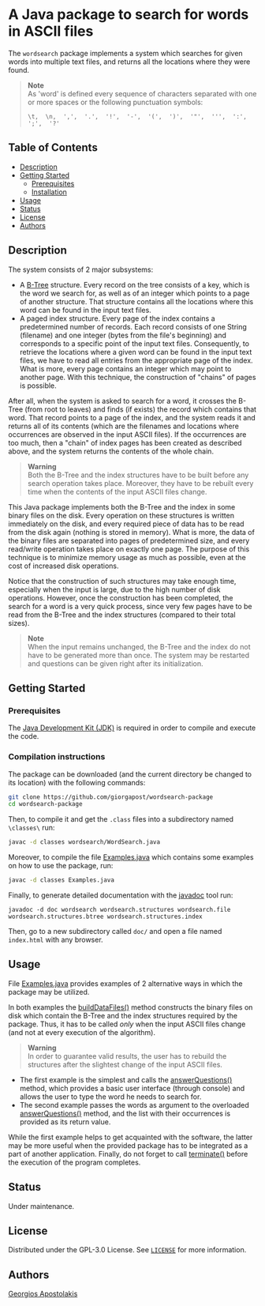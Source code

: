 # A Java package to search for words in ASCII files

The `wordsearch` package implements a system which searches for given words into multiple text files,
and returns all the locations where they were found.

> **Note**  
> As 'word' is defined every sequence of characters separated with one or more spaces or the following punctuation symbols:
> ```
> \t,  \n,  ',',  '.',  '!',  '-',  '(',  ')',  '"',  ''',  ':',  ';',  '?'
> ```

## Table of Contents

- [Description](#description)
- [Getting Started](#getting-started)
    - [Prerequisites](#prerequisites)
    - [Installation](#compilation-instructions)
- [Usage](#usage)
- [Status](#status)
- [License](#license)
- [Authors](#authors)

## Description

The system consists of 2 major subsystems:
- A [B-Tree](https://en.wikipedia.org/wiki/B-tree) structure. Every record on the tree consists of a key,
which is the word we search for, as well as of an integer which points to a page of another structure.
That structure contains all the locations where this word can be found in the input text files.
- A paged index structure. Every page of the index contains a predetermined number of records. Each record consists
of one String (filename) and one integer (bytes from the file's beginning) and corresponds to a specific point
of the input text files. Consequently, to retrieve the locations where a given word can be found in the input text files,
we have to read all entries from the appropriate page of the index. What is more, every page contains an integer which
may point to another page. With this technique, the construction of "chains" of pages is possible.

After all, when the system is asked to search for a word, it crosses the B-Tree (from root to leaves) and finds (if exists)
the record which contains that word. That record points to a page of the index, and the system reads it and returns all of
its contents (which are the filenames and locations where occurrences are observed in the input ASCII files).
If the occurrences are too much, then a "chain" of index pages has been created as described above,
and the system returns the contents of the whole chain.

> **Warning**  
> Both the B-Tree and the index structures have to be built before any search operation takes place.
Moreover, they have to be rebuilt every time when the contents of the input ASCII files change.

This Java package implements both the B-Tree and the index in some binary files on the disk.
Every operation on these structures is written immediately on the disk, and every required piece of data
has to be read from the disk again (nothing is stored in memory).
What is more, the data of the binary files are separated into pages of predetermined size, and every read/write
operation takes place on exactly one page. The purpose of this technique is to minimize memory usage as much as
possible, even at the cost of increased disk operations.

Notice that the construction of such structures may take enough time, especially when the input is large, due
to the high number of disk operations. However, once the construction has been completed, the search for a word
is a very quick process, since very few pages have to be read from the B-Tree and the index structures (compared
to their total sizes).

> **Note**  
> When the input remains unchanged, the B-Tree and the index do not have to be generated more than once.
The system may be restarted and questions can be given right after its initialization.

## Getting Started

### Prerequisites

The [Java Development Kit (JDK)](https://www.oracle.com/java/technologies/downloads/) is required in order to compile and execute the code.

### Compilation instructions

The package can be downloaded (and the current directory be changed to its location) with the following commands:

```bash
git clone https://github.com/giorgapost/wordsearch-package
cd wordsearch-package
```

Then, to compile it and get the `.class` files into a subdirectory named `\classes\` run:
```bash
javac -d classes wordsearch/WordSearch.java
```

Moreover, to compile the file [Examples.java](Examples.java) which contains some examples on how to use the package, run:
```bash
javac -d classes Examples.java
```

Finally, to generate detailed documentation with the [javadoc](https://docs.oracle.com/javase/8/docs/technotes/tools/windows/javadoc.html) tool run:
```
javadoc -d doc wordsearch wordsearch.structures wordsearch.file wordsearch.structures.btree wordsearch.structures.index
```
Then, go to a new subdirectory called `doc/` and open a file named `index.html` with any browser.

## Usage

File [Examples.java](Examples.java) provides examples of 2 alternative ways in which the package may be utilized. 

In both examples the
[buildDataFiles()](https://github.com/giorgapost/wordsearch-package/blob/d6124c653c18e11111da905ff3d5022bbbfe89b0/wordsearch/WordSearch.java#L155)
method constructs the binary files on disk which contain the B-Tree and the index structures required by the package.
Thus, it has to be called *only* when the input ASCII files change (and not at every execution of the algorithm). 

> **Warning**  
> In order to guarantee valid results, the user has to rebuild the structures after the slightest change of the input ASCII files.

- The first example is the simplest and calls the
[answerQuestions()](https://github.com/giorgapost/wordsearch-package/blob/d6124c653c18e11111da905ff3d5022bbbfe89b0/wordsearch/WordSearch.java#L78)
method, which provides a basic user interface (through console) and allows the user to type the word he needs to search for. 
- The second example passes the words as argument to the overloaded
[answerQuestions()](https://github.com/giorgapost/wordsearch-package/blob/d6124c653c18e11111da905ff3d5022bbbfe89b0/wordsearch/WordSearch.java#L122)
method, and the list with their occurrences is provided as its return value. 

While the first example helps to get acquainted with the software, the latter may be more useful when the provided
package has to be integrated as a part of another application. Finally, do not forget to call 
[terminate()](https://github.com/giorgapost/wordsearch-package/blob/d6124c653c18e11111da905ff3d5022bbbfe89b0/wordsearch/WordSearch.java#L228)
before the execution of the program completes.

## Status

Under maintenance.

## License

Distributed under the GPL-3.0 License. See [`LICENSE`](LICENSE) for more information.

## Authors

[Georgios Apostolakis](https://www.linkedin.com/in/giorgapost)